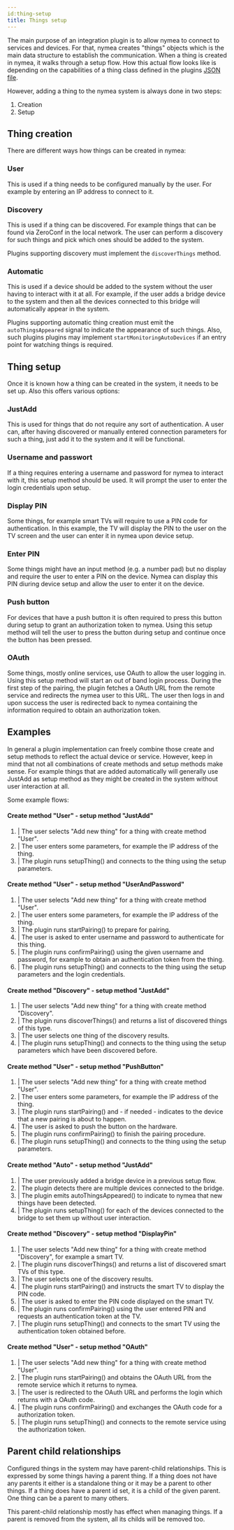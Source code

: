 ```yaml
---
id:thing-setup
title: Things setup
---
```


The main purpose of an integration plugin is to allow nymea to connect to services and devices. For that, nymea creates "things" objects which is the main data structure to establish the communication. When a thing is created in nymea, it walks through a setup flow. How this actual flow looks like is depending on the capabilities of a thing class defined in the plugins [JSON file](plugin-json).


However, adding a thing to the nymea system is always done in two steps:

1. Creation
2. Setup

## Thing creation

There are different ways how things can be created in nymea:

### User

This is used if a thing needs to be configured manually by the user. For example by entering an IP address to connect to it.

### Discovery

This is used if a thing can be discovered. For example things that can be found via ZeroConf in the local network. The user can perform a discovery for such things and pick which ones should be added to the system.

Plugins supporting discovery must implement the `discoverThings` method.

### Automatic

This is used if a device should be added to the system without the user having to interact with it at all. For example, if the user adds a bridge device to the system and then all the devices connected to this bridge will automatically appear in the system.

Plugins supporting automatic thing creation must emit the `autoThingsAppeared` signal to indicate the appearance of such things. Also, such plugins plugins may implement `startMonitoringAutoDevices` if an entry point for watching things is required.

## Thing setup

Once it is known how a thing can be created in the system, it needs to be set up. Also this offers various options:

### JustAdd

This is used for things that do not require any sort of authentication. A user can, after having discovered or manually entered connection parameters for such a thing, just add it to the system and it will be functional.

### Username and passwort

If a thing requires entering a username and password for nymea to interact with it, this setup method should be used. It will prompt the user to enter the login credentials upon setup.

### Display PIN

Some things, for example smart TVs will require to use a PIN code for authentication. In this example, the TV will display the PIN to the user on the TV screen and the user can enter it in nymea upon device setup.

### Enter PIN

Some things might have an input method (e.g. a number pad) but no display and require the user to enter a PIN on the device. Nymea can display this PIN diuring device setup and allow the user to enter it on the device.

### Push button

For devices that have a push button it is often required to press this button during setup to grant an authorization token to nymea. Using this setup method will tell the user to press the button during setup and continue once the button has been pressed.

### OAuth

Some things, mostly online services, use OAuth to allow the user logging in. Using this setup method will start an out of band login process. During the first step of the pairing, the plugin fetches a OAuth URL from the remote service and redirects the nymea user to this URL. The user then logs in and upon success the user is redirected back to nymea containing the information required to obtain an authorization token.

## Examples

In general a plugin implementation can freely combine those create and setup methods to reflect the actual device or service. However, keep in mind that not all combinations of create methods and setup methods make sense. For example things that are added automatically will generally use JustAdd as setup method as they might be created in the system without user interaction at all.

Some example flows:

#### Create method "User" - setup method "JustAdd"

1. | The user selects "Add new thing" for a thing with create method "User".
2. | The user enters some parameters, for example the IP address of the thing.
3. | The plugin runs setupThing() and connects to the thing using the setup parameters.

#### Create method "User" - setup method "UserAndPassword"

1. | The user selects "Add new thing" for a thing with create method "User".
2. | The user enters some parameters, for example the IP address of the thing.
3. | The plugin runs startPairing() to prepare for pairing.
4. | The user is asked to enter username and password to authenticate for this thing.
5. | The plugin runs confirmPairing() using the given username and password, for example to obtain an authentication token from the thing.
3. | The plugin runs setupThing() and connects to the thing using the setup parameters and the login credentials.

#### Create method "Discovery" - setup method "JustAdd"

1. | The user selects "Add new thing" for a thing with create method "Discovery".
2. | The plugin runs discoverThings() and returns a list of discovered things of this type.
3. | The user selects one thing of the discovery results.
4. | The plugin runs setupThing() and connects to the thing using the setup parameters which have been discovered before.


#### Create method "User" - setup method "PushButton"

1. | The user selects "Add new thing" for a thing with create method "User".
2. | The user enters some parameters, for example the IP address of the thing.
3. | The plugin runs startPairing() and - if needed - indicates to the device that a new pairing is about to happen.
4. | The user is asked to push the button on the hardware.
5. | The plugin runs confirmPairing() to finish the pairing procedure.
6. | The plugin runs setupThing() and connects to the thing using the setup parameters.

#### Create method "Auto" - setup method "JustAdd"

1. | The user previously added a bridge device in a previous setup flow.
2. | The plugin detects there are multiple devices connected to the bridge.
3. | The plugin emits autoThingsAppeared() to indicate to nymea that new things have been detected.
4. | The plugin runs setupThing() for each of the devices connected to the bridge to set them up without user interaction.


#### Create method "Discovery" - setup method "DisplayPin"

1. | The user selects "Add new thing" for a thing with create method "Discovery", for example a smart TV.
2. | The plugin runs discoverThings() and returns a list of discovered smart TVs of this type.
3. | The user selects one of the discovery results.
4. | The plugin runs startPairing() and instructs the smart TV to display the PIN code.
5. | The user is asked to enter the PIN code displayed on the smart TV.
6. | The plugin runs confirmPairing() using the user entered PIN and requests an authentication token at the TV.
4. | The plugin runs setupThing() and connects to the smart TV using the authentication token obtained before.

#### Create method "User" - setup method "OAuth"

1. | The user selects "Add new thing" for a thing with create method "User".
2. | The plugin runs startPairing() and obtains the OAuth URL from the remote service which it returns to nymea.
3. | The user is redirected to the OAuth URL and performs the login which returns with a OAuth code.
4. | The plugin runs confirmPairing() and exchanges the OAuth code for a authorization token.
5. | The plugin runs setupThing() and connects to the remote service using the authorization token.


## Parent child relationships

Configured things in the system may have parent-child relationships. This is expressed by some things having a parent thing. If a thing does not have any parents it either is a standalone thing or it may be a parent to other things. If a thing does have a parent id set, it is a child of the given parent. One thing can be a parent to many others.

This parent-child relationship mostly has effect when managing things. If a parent is removed from the system, all its childs will be removed too.
